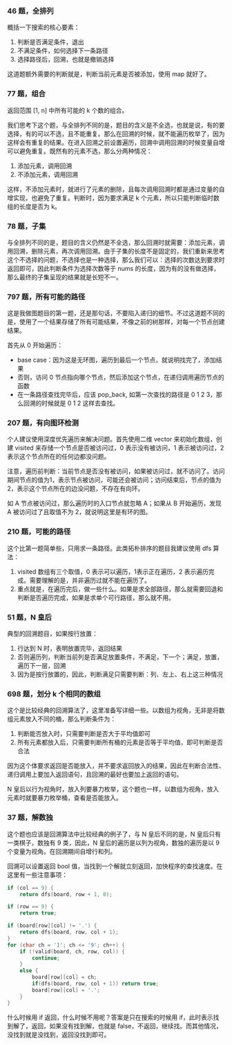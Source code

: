 ### 46 题，全排列

概括一下搜索的核心要素：

1. 判断是否满足条件，退出
2. 不满足条件，如何选择下一条路径
3. 选择路径后，回溯，也就是撤销选择

这道题额外需要的判断就是，判断当前元素是否被添加，使用 map 就好了。

### 77 题，组合

返回范围 [1, n] 中所有可能的 k 个数的组合。

我们思考下这个题，与全排列不同的是，题目的含义是不全选，也就是说，有的要选择，有的可以不选，且不能重复。那么在回溯的时候，就不能遍历枚举了，因为这样会有重复的结果。在进入回溯之前设置遍历，回溯中调用回溯的时候变量自增可以避免重复。既然有的元素不选，那么分两种情况：

1. 添加元素，调用回溯
2. 不添加元素，调用回溯

这样，不添加元素时，就进行了元素的删除，且每次调用回溯时都是通过变量的自增实现，也避免了重复。判断时，因为要求满足 k 个元素，所以只能判断临时数组的长度是否为 k。

### 78 题，子集

与全排列不同的是，题目的含义仍然是不全选，那么回溯时就需要：添加元素，调用回溯，删除元素，再次调用回溯。由于子集的长度不是固定的，我们重新来思考这个不选择的问题，不选择也是一种选择，那么我们可以：选择的次数达到要求时返回即可，因此判断条件为选择次数等于 nums 的长度，因为有的没有做选择，那么最终的子集呈现的结果就是长短不一。

### 797 题，所有可能的路径

这是我做图题目的第一题，还是那句话，不要陷入递归的细节。不过这道题不同的是，使用了一个结果存储了所有可能结果，不像之前的树那样，对每一个节点创建结果。

首先从 0 开始遍历：

- base case：因为这是无环图，遍历到最后一个节点，就说明找完了，添加结果
- 否则，访问 0 节点指向哪个节点，然后添加这个节点，在递归调用遍历节点的函数
- 在一条路径查找完毕后，应该 pop\_back, 如第一次查找的路径是 0 1 2 3，那么回溯的时候就是 0 1 2 这样去查找。

### 207 题，有向图环检测

个人建议使用深度优先遍历来解决问题。首先使用二维 vector 来初始化数组，创建 visited 来存储一个节点是否被访问过，0 表示没有被访问，1 表示被访问过，2 表示这个节点所在的任何边都没问题。

注意，遍历前判断：当前节点是否没有被访问，如果被访问过，就不访问了。访问期间节点的值为1，表示节点被访问，可能还会被访问；访问结束后，节点的值为 2，表示这个节点所在的边没问题，不存在有向环。

如 A 节点被访问过，那么遍历时的入口节点就忽略 A；如果从 B 开始遍历，发现 A 被访问过了且取值不为 2，就说明这里是有环的图。

### 210 题，可能的路径

这个比第一题简单些，只用求一条路径。此类拓朴排序的题目我建议使用 dfs 算法：

1. visited 数组有三个取值，0 表示可以遍历，1表示正在遍历，2 表示遍历完成。需要理解的是，并非遍历过就不能在遍历了。
2. 重点就是，在遍历完后，做一些什么。如果是求全部路径，那么就需要回退和判断是否遍历完成，如果是求单个可行路径，那么就不用。

### 51 题，N 皇后

典型的回溯题目，如果按行放置：

1. 行达到 N 时，表明放置完毕，返回结果
2. 否则遍历列，判断当前列是否满足放置条件，不满足，下一个；满足，放置，遍历下一层，回溯
3. 因为是按行放置的，因此，判断满足只需要判断：列、左上、右上这三种情况

### 698 题，划分 k 个相同的数组

这个是比较经典的回溯算法了，这里准备写详细一些。以数组为视角，无非是将数组元素放入不同的桶，那么判断条件为：

1. 判断能否放入时，只需要判断是否大于平均值即可
2. 所有元素都放入后，只需要判断所有桶的元素是否等于平均值，即可判断是否合法

因为这个体要求返回是否能放入，并不要求返回放入的结果，因此在判断合法性、递归调用上要加入返回语句，且回溯的最好也要加上返回的语句。

N 皇后以行为视角时，放入列要暴力枚举，这个题也一样，以数组为视角，放入元素时就要暴力枚举桶，查看是否能放入。

### 37 题，解数独

这个题也应该是回溯算法中比较经典的例子了，与 N 皇后不同的是，N 皇后只有一类棋子，数独有 9 类，因此，N 皇后的遍历是以列为视角，数独的遍历是以 9 个变量为视角。在回溯期间自增行和列。

回溯可以设置返回 bool 值，当找到一个解就立刻返回，加快程序的查找速度。在这里有一些注意事项：

```cpp
if (col == 9) {
    return dfs(board, row + 1, 0);

if (row == 9) {
    return true;

if (board[row][col] != '.') {
    return dfs(board, row, col + 1);
}
for (char ch = '1'; ch <= '9'; ch++) {
    if (!valid(board, ch, row, col)) {
        continue;
    }
    else {
        board[row][col] = ch;
        if(dfs(board, row, col + 1)) return true;
        board[row][col] = '.';
    }
}
```

什么时候用 if 返回，什么时候不用呢？答案是只在搜索的时候用 if，此时表示找到解了，返回，如果没有找到解，也就是 false，不返回，继续找。而其他情况，没找到就是没找到，返回没找到即可。
